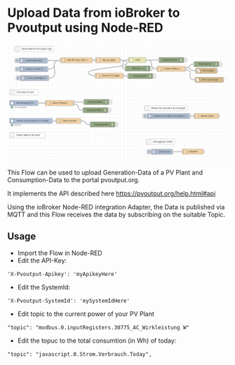 # Upload Data from ioBroker to Pvoutput using Node-RED

<img src="img/screenshot.png" width=1024 /><br/>

This Flow can be used to upload Generation-Data of a PV Plant and Consumption-Data to the portal pvoutput.org.

It implements the API described here https://pvoutput.org/help.html#api

Using the ioBroker Node-RED integration Adapter, the Data is published via MQTT and this Flow receives the data by subscribing on the suitable Topic. 

## Usage

- Import the Flow in Node-RED
- Edit the API-Key:
```
'X-Pvoutput-Apikey': 'myApikeyHere'
```
- Edit the SystemId:
```
'X-Pvoutput-SystemId': 'mySystemIdHere'
```
- Edit topic to the current power of your PV Plant
```
"topic": "modbus.0.inputRegisters.30775_AC_Wirkleistung W"
```
- Edit the topuc to the total consumtion (in Wh) of today:
```
"topic": "javascript.0.Strom.Verbrauch.Today",
```